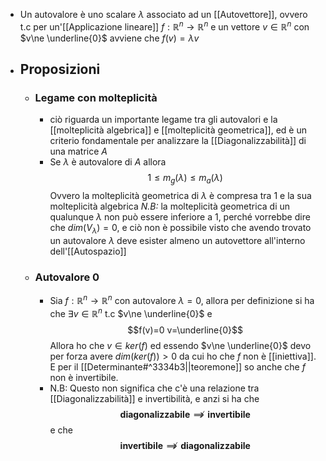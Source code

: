 - Un autovalore è uno scalare $\lambda$ associato ad un [[Autovettore]], ovvero t.c per un'[[Applicazione lineare]] $f:\mathbb{R}^{n} \rightarrow \mathbb{R}^{n}$ e un vettore $v\in \mathbb{R}^{n}$ con $v\ne \underline{0}$ avviene che $f(v)=\lambda v$
- ## Proposizioni
	- ### Legame con molteplicità
		- ciò riguarda un importante legame tra gli autovalori e la [[molteplicità algebrica]] e [[molteplicità geometrica]], ed è un criterio fondamentale per analizzare la [[Diagonalizzabilità]] di una matrice $A$ 
		- Se $\lambda$ è autovalore di $A$ allora $$1\le m_{g}(\lambda)\le m_{a}(\lambda)$$Ovvero la molteplicità geometrica di $\lambda$ è compresa tra $1$ e la sua molteplicità algebrica
		  _N.B:_ la molteplicità geometrica di un qualunque $\lambda$ non può essere inferiore a 1, perché vorrebbe dire che $dim(V_\lambda)=0$, e ciò non è possibile visto che avendo trovato un autovalore $\lambda$ deve esister almeno un autovettore all'interno dell'[[Autospazio]]
	- ### Autovalore 0
		- Sia $f:\mathbb{R}^{n} \to \mathbb{R}^{n}$ con autovalore $\lambda=0$, allora per definizione si ha che $\exists v\in \mathbb{R}^{n}$ t.c $v\ne \underline{0}$ e $$f(v)=0 v=\underline{0}$$Allora ho che $v\in ker(f)$ ed essendo $v\ne \underline{0}$ devo per forza avere $dim(ker(f))>0$ da cui ho che $f$ non è [[iniettiva]]. E per il [[Determinante#^3334b3||teoremone]] so anche che $f$ non è invertibile.
		- N.B: Questo non significa che c'è una relazione tra [[Diagonalizzabilità]] e invertibilità, e anzi si ha che $$\mathbf{{diagonalizzabile}}\not\implies \mathbf{invertibile}$$e che $$\mathbf{{invertibile}}\not\implies \mathbf{diagonalizzabile}$$ 